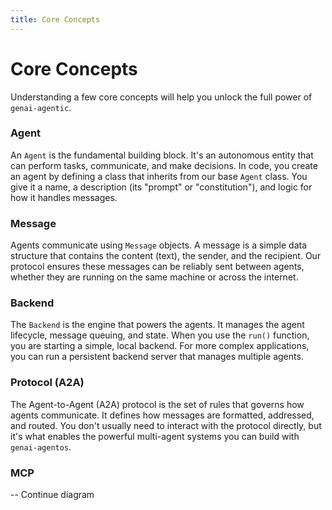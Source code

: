 ```yaml
---
title: Core Concepts
---
```


# Core Concepts

Understanding a few core concepts will help you unlock the full power of `genai-agentic`.

### Agent

An `Agent` is the fundamental building block. It's an autonomous entity that can perform tasks, communicate, and make decisions. In code, you create an agent by defining a class that inherits from our base `Agent` class. You give it a name, a description (its "prompt" or "constitution"), and logic for how it handles messages.

### Message

Agents communicate using `Message` objects. A message is a simple data structure that contains the content (text), the sender, and the recipient. Our protocol ensures these messages can be reliably sent between agents, whether they are running on the same machine or across the internet.

### Backend

The `Backend` is the engine that powers the agents. It manages the agent lifecycle, message queuing, and state. When you use the `run()` function, you are starting a simple, local backend. For more complex applications, you can run a persistent backend server that manages multiple agents.

### Protocol (A2A)

The Agent-to-Agent (A2A) protocol is the set of rules that governs how agents communicate. It defines how messages are formatted, addressed, and routed. You don't usually need to interact with the protocol directly, but it's what enables the powerful multi-agent systems you can build with `genai-agentos`.

### MCP

-- Continue diagram